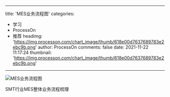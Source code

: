 
---
title: 'MES业务流程图'
categories: 
 - 学习
 - ProcessOn
 - 推荐
headimg: 'https://img.processon.com/chart_image/thumb/618e00d7637689783e2ebc9b.png'
author: ProcessOn
comments: false
date: 2021-11-22 11:17:24
thumbnail: 'https://img.processon.com/chart_image/thumb/618e00d7637689783e2ebc9b.png'
---

<div>   
<img class="thumb" alt="MES业务流程图" src="https://img.processon.com/chart_image/thumb/618e00d7637689783e2ebc9b.png" referrerpolicy="no-referrer">
<p>SMT行业MES整体业务流程梳理</p>  
</div>
            